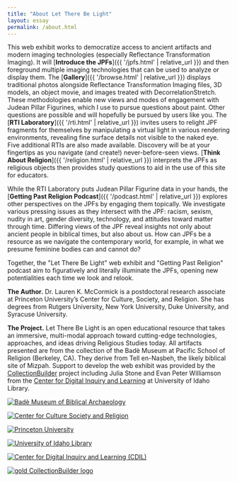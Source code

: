 ```yaml
---
title: "About Let There Be Light"
layout: essay
permalink: /about.html
---
```


This web exhibit works to democratize access to ancient artifacts and modern imaging technologies (especially Reflectance Transformation Imaging). It will [**Introduce the JPFs**]({{ '/jpfs.html' | relative_url }}) and then foreground multiple imaging technologies that can be used to analyze or display them. The [**Gallery**]({{ '/browse.html' | relative_url }}) displays traditional photos alongside Reflectance Transformation Imaging files, 3D models, an object movie, and images treated with DecorrelationStretch. These methodologies enable new views and modes of engagement with Judean Pillar Figurines, which I use to pursue questions about paint. Other questions are possible and will hopefully be pursued by users like you. The [**RTI Laboratory**]({{ '/rti.html' | relative_url }}) invites users to relight JPF fragments for themselves by manipulating a virtual light in various rendering environments, revealing fine surface details not visible to the naked eye. Five additional RTIs are also made available. Discovery will be at your fingertips as you navigate (and create!) never-before-seen views. [**Think About Religion**]({{ '/religion.html' | relative_url }}) interprets the JPFs as religious objects then provides study questions to aid in the use of this site for educators.

While the RTI Laboratory puts Judean Pillar Figurine data in your hands, the [**Getting Past Religion Podcast**]({{ '/podcast.html' | relative_url }}) explores other perspectives on the JPFs by engaging them topically. We investigate various pressing issues as they intersect with the JPF: racism, sexism, nudity in art, gender diversity, technology, and attitudes toward matter through time. Differing views of the JPF reveal insights not only about ancient people in biblical times, but also about us. How can JPFs be a resource as we navigate the contemporary world, for example, in what we presume feminine bodies can and cannot do?

Together, the "Let There Be Light" web exhibit and "Getting Past Religion" podcast aim to figuratively and literally illuminate the JPFs, opening new potentialities each time we look and relook.

**The Author.** Dr. Lauren K. McCormick is a postdoctoral research associate at Princeton University’s Center for Culture, Society, and Religion. She has degrees from Rutgers University, New York University, Duke University, and Syracuse University. 

**The Project.** Let There Be Light is an open educational resource that takes an immersive, multi-modal approach toward cutting-edge technologies, approaches, and ideas driving Religious Studies today. All artifacts presented are from the collection of the Badè Museum at Pacific School of Religion (Berkeley, CA). They derive from Tell en-Naṣbeh, the likely biblical site of Mizpah. Support to develop the web exhibit was provided by the [CollectionBuilder](https://collectionbuilder.github.io/) project including Julia Stone and Evan Peter Williamson from the [Center for Digital Inquiry and Learning](https://cdil.lib.uidaho.edu/) at University of Idaho Library.

<p class="mb-3">
    <a href="https://www.psr.edu/centers/bade-museum/" target="_blank" rel="noopener" title="Badè Museum of Biblical Archaeology">
        <img class="img-fluid about-logos p-2 bg-white rounded" src="{{ '/assets/img/BADE-PSR-Color.webp' | relative_url }}" alt="Badè Museum of Biblical Archaeology" >
    </a>
</p>
<p class="mb-3">
    <a href="https://csr.princeton.edu/" target="_blank" rel="noopener" title="Center for Culture Society and Religion">
        <img class="img-fluid about-logos p-2 bg-white rounded" src="{{ '/assets/img/CSR_Brand_Logo_Color_2 lines_type0.webp' | relative_url }}" alt="Center for Culture Society and Religion" >
    </a>
</p>
<p class="mb-3">
    <a href="https://princeton.edu/" target="_blank" rel="noopener" title="Princeton University">
        <img class="img-fluid about-logos p-2 bg-white rounded" src="{{ '/assets/img/Princeton_University_logo.svg' | relative_url }}" alt="Princeton University" >
    </a>
</p>
<p class="mb-3">
    <a href="https://www.lib.uidaho.edu/" target="_blank" rel="noopener" title="University of Idaho Library">
        <img class="img-fluid about-logos p-2 bg-white rounded" src="https://www.lib.uidaho.edu/media/images/ui_library_horizontal.png" alt="University of Idaho Library" >
    </a>
</p>
<p class="mb-3">
    <a href="https://cdil.lib.uidaho.edu/" target="_blank" rel="noopener" title="Center for Digital Inquiry and Learning">
        <img class="img-fluid about-logos p-2 bg-white rounded" src="https://cdil.lib.uidaho.edu/assets/img/cdil-logo-black.svg" alt="Center for Digital Inquiry and Learning (CDIL)" >
    </a>
</p>
<p class="mb-3">
    <a href="https://collectionbuilder.github.io/" target="_blank" rel="noopener" title="CollectionBuilder">
        <img class="img-fluid about-logos p-2 bg-white rounded" src="{{ '/assets/img/collectionbuilder-logo.png' | relative_url }}" title="Center for Digital Inquiry and Learning" alt="gold CollectionBuilder logo" >
    </a>
</p>
